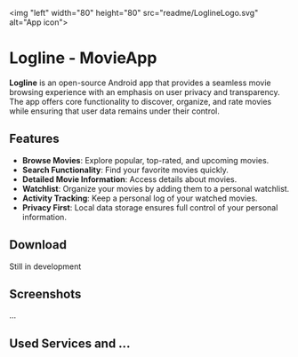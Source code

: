 <img "left" width="80" height="80" src="readme/LoglineLogo.svg" alt="App icon">

# Logline - MovieApp

**Logline** is an open-source Android app that provides a seamless movie browsing experience with an emphasis on user privacy and transparency. 
The app offers core functionality to discover, organize, and rate movies while ensuring that user data remains under their control.


## Features
- **Browse Movies**: Explore popular, top-rated, and upcoming movies.
- **Search Functionality**: Find your favorite movies quickly.
- **Detailed Movie Information**: Access details about movies.
- **Watchlist**: Organize your movies by adding them to a personal watchlist.
- **Activity Tracking**: Keep a personal log of your watched movies.
- **Privacy First**: Local data storage ensures full control of your personal information.


## Download

Still in development



## Screenshots

...


## Used Services and ...
